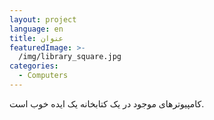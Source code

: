 ```yaml
---
layout: project
language: en
title: عنوان
featuredImage: >-
  /img/library_square.jpg
categories:
  - Computers
---
```

کامپیوترهای موجود در یک کتابخانه یک ایده خوب است.